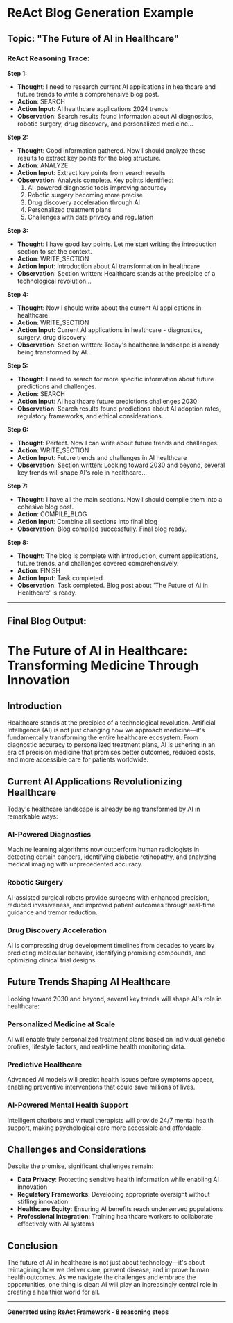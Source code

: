 # ReAct Blog Generation Example

## Topic: "The Future of AI in Healthcare"

### ReAct Reasoning Trace:

**Step 1:**
- **Thought**: I need to research current AI applications in healthcare and future trends to write a comprehensive blog post.
- **Action**: SEARCH
- **Action Input**: AI healthcare applications 2024 trends
- **Observation**: Search results found information about AI diagnostics, robotic surgery, drug discovery, and personalized medicine...

**Step 2:**
- **Thought**: Good information gathered. Now I should analyze these results to extract key points for the blog structure.
- **Action**: ANALYZE
- **Action Input**: Extract key points from search results
- **Observation**: Analysis complete. Key points identified:
  1. AI-powered diagnostic tools improving accuracy
  2. Robotic surgery becoming more precise
  3. Drug discovery acceleration through AI
  4. Personalized treatment plans
  5. Challenges with data privacy and regulation

**Step 3:**
- **Thought**: I have good key points. Let me start writing the introduction section to set the context.
- **Action**: WRITE_SECTION
- **Action Input**: Introduction about AI transformation in healthcare
- **Observation**: Section written: Healthcare stands at the precipice of a technological revolution...

**Step 4:**
- **Thought**: Now I should write about the current AI applications in healthcare.
- **Action**: WRITE_SECTION
- **Action Input**: Current AI applications in healthcare - diagnostics, surgery, drug discovery
- **Observation**: Section written: Today's healthcare landscape is already being transformed by AI...

**Step 5:**
- **Thought**: I need to search for more specific information about future predictions and challenges.
- **Action**: SEARCH
- **Action Input**: AI healthcare future predictions challenges 2030
- **Observation**: Search results found predictions about AI adoption rates, regulatory frameworks, and ethical considerations...

**Step 6:**
- **Thought**: Perfect. Now I can write about future trends and challenges.
- **Action**: WRITE_SECTION
- **Action Input**: Future trends and challenges in AI healthcare
- **Observation**: Section written: Looking toward 2030 and beyond, several key trends will shape AI's role in healthcare...

**Step 7:**
- **Thought**: I have all the main sections. Now I should compile them into a cohesive blog post.
- **Action**: COMPILE_BLOG
- **Action Input**: Combine all sections into final blog
- **Observation**: Blog compiled successfully. Final blog ready.

**Step 8:**
- **Thought**: The blog is complete with introduction, current applications, future trends, and challenges covered comprehensively.
- **Action**: FINISH
- **Action Input**: Task completed
- **Observation**: Task completed. Blog post about 'The Future of AI in Healthcare' is ready.

---

## Final Blog Output:

# The Future of AI in Healthcare: Transforming Medicine Through Innovation

## Introduction

Healthcare stands at the precipice of a technological revolution. Artificial Intelligence (AI) is not just changing how we approach medicine—it's fundamentally transforming the entire healthcare ecosystem. From diagnostic accuracy to personalized treatment plans, AI is ushering in an era of precision medicine that promises better outcomes, reduced costs, and more accessible care for patients worldwide.

## Current AI Applications Revolutionizing Healthcare

Today's healthcare landscape is already being transformed by AI in remarkable ways:

### AI-Powered Diagnostics
Machine learning algorithms now outperform human radiologists in detecting certain cancers, identifying diabetic retinopathy, and analyzing medical imaging with unprecedented accuracy.

### Robotic Surgery
AI-assisted surgical robots provide surgeons with enhanced precision, reduced invasiveness, and improved patient outcomes through real-time guidance and tremor reduction.

### Drug Discovery Acceleration
AI is compressing drug development timelines from decades to years by predicting molecular behavior, identifying promising compounds, and optimizing clinical trial designs.

## Future Trends Shaping AI Healthcare

Looking toward 2030 and beyond, several key trends will shape AI's role in healthcare:

### Personalized Medicine at Scale
AI will enable truly personalized treatment plans based on individual genetic profiles, lifestyle factors, and real-time health monitoring data.

### Predictive Healthcare
Advanced AI models will predict health issues before symptoms appear, enabling preventive interventions that could save millions of lives.

### AI-Powered Mental Health Support
Intelligent chatbots and virtual therapists will provide 24/7 mental health support, making psychological care more accessible and affordable.

## Challenges and Considerations

Despite the promise, significant challenges remain:

- **Data Privacy**: Protecting sensitive health information while enabling AI innovation
- **Regulatory Frameworks**: Developing appropriate oversight without stifling innovation
- **Healthcare Equity**: Ensuring AI benefits reach underserved populations
- **Professional Integration**: Training healthcare workers to collaborate effectively with AI systems

## Conclusion

The future of AI in healthcare is not just about technology—it's about reimagining how we deliver care, prevent disease, and improve human health outcomes. As we navigate the challenges and embrace the opportunities, one thing is clear: AI will play an increasingly central role in creating a healthier world for all.

---

**Generated using ReAct Framework - 8 reasoning steps** 